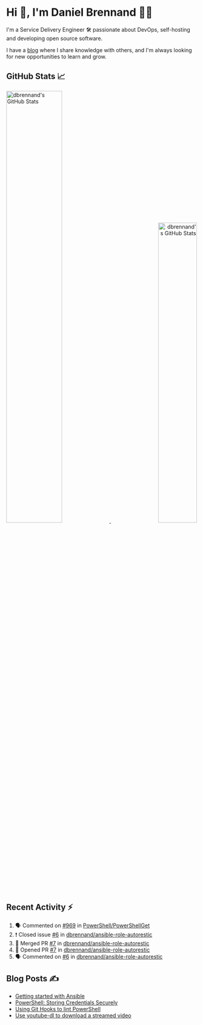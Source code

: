 # Hi 👋, I'm Daniel Brennand 👨‍💻

I'm a Service Delivery Engineer 🛠 passionate about DevOps, self-hosting and developing open source software.

I have a [blog](https://danielbrennand.com/blog/) where I share knowledge with others, and I'm always looking for new opportunities to learn and grow.

## GitHub Stats 📈

<p>
    <a align="left" href="https://github.com/dbrennand/dbrennand">
        <img alt="dbrennand's GitHub Stats"  width="54%" src="https://github-readme-stats-dbrennand.vercel.app/api?username=dbrennand&show_icons=true&count_private=true&hide_border=true&theme=dark">
    </a>
    <a align="right" href="https://github.com/dbrennand/dbrennand">
        <img alt="dbrennand's GitHub Stats"  width="45%" src="https://github-readme-stats-dbrennand.vercel.app/api/top-langs/?username=dbrennand&hide_border=true&layout=compact&theme=dark">
    </a>
</p>

## Recent Activity ⚡

<!--START_SECTION:activity-->
1. 🗣 Commented on [#969](https://github.com/PowerShell/PowerShellGet/issues/969) in [PowerShell/PowerShellGet](https://github.com/PowerShell/PowerShellGet)
2. ❗️ Closed issue [#6](https://github.com/dbrennand/ansible-role-autorestic/issues/6) in [dbrennand/ansible-role-autorestic](https://github.com/dbrennand/ansible-role-autorestic)
3. 🎉 Merged PR [#7](https://github.com/dbrennand/ansible-role-autorestic/pull/7) in [dbrennand/ansible-role-autorestic](https://github.com/dbrennand/ansible-role-autorestic)
4. 💪 Opened PR [#7](https://github.com/dbrennand/ansible-role-autorestic/pull/7) in [dbrennand/ansible-role-autorestic](https://github.com/dbrennand/ansible-role-autorestic)
5. 🗣 Commented on [#6](https://github.com/dbrennand/ansible-role-autorestic/issues/6) in [dbrennand/ansible-role-autorestic](https://github.com/dbrennand/ansible-role-autorestic)
<!--END_SECTION:activity-->

## Blog Posts ✍

<!-- BLOG-POST-LIST:START -->
- [Getting started with Ansible](https://danielbrennand.com/blog/getting-started-ansible/)
- [PowerShell: Storing Credentials Securely](https://danielbrennand.com/blog/powershell-storing-credentials/)
- [Using Git Hooks to lint PowerShell](https://danielbrennand.com/blog/git-hook-powershell/)
- [Use youtube-dl to download a streamed video](https://danielbrennand.com/blog/download-streamed-video/)
<!-- BLOG-POST-LIST:END -->
